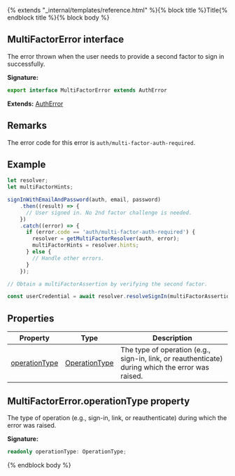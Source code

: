 {% extends "_internal/templates/reference.html" %}{% block title %}Title{% endblock title %}{% block body %}
## MultiFactorError interface

The error thrown when the user needs to provide a second factor to sign in successfully.

<b>Signature:</b>

```typescript
export interface MultiFactorError extends AuthError 
```
<b>Extends:</b> [AuthError](./auth-types.autherror.md#autherror_interface)

## Remarks

The error code for this error is `auth/multi-factor-auth-required`<!-- -->.

## Example


```javascript
let resolver;
let multiFactorHints;

signInWithEmailAndPassword(auth, email, password)
    .then((result) => {
      // User signed in. No 2nd factor challenge is needed.
    })
    .catch((error) => {
      if (error.code == 'auth/multi-factor-auth-required') {
        resolver = getMultiFactorResolver(auth, error);
        multiFactorHints = resolver.hints;
      } else {
        // Handle other errors.
      }
    });

// Obtain a multiFactorAssertion by verifying the second factor.

const userCredential = await resolver.resolveSignIn(multiFactorAssertion);

```

## Properties

|  Property | Type | Description |
|  --- | --- | --- |
|  [operationType](./auth-types.multifactorerror.md#multifactorerroroperationtype_property) | [OperationType](./auth-types.md#operationtype_enum) | The type of operation (e.g., sign-in, link, or reauthenticate) during which the error was raised. |

## MultiFactorError.operationType property

The type of operation (e.g., sign-in, link, or reauthenticate) during which the error was raised.

<b>Signature:</b>

```typescript
readonly operationType: OperationType;
```
{% endblock body %}
